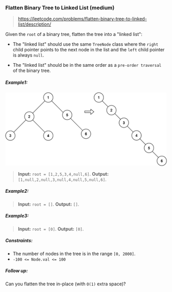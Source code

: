 ### Flatten Binary Tree to Linked List (medium)

> https://leetcode.com/problems/flatten-binary-tree-to-linked-list/description/

Given the `root` of a binary tree, flatten the tree into a "linked list":

- The "linked list" should use the same `TreeNode` class where the `right` child pointer points to the next node in the list and the `left` child pointer is always `null`.

- The "linked list" should be in the same order as a `pre-order traversal` of the binary tree.

##### Example1:

![graph](flatten.jpg)

> **Input:** `root = [1,2,5,3,4,null,6]`.
> **Output:** `[1,null,2,null,3,null,4,null,5,null,6]`.

##### Example2:

> **Input:** `root = []`.
> **Output:** `[]`.

##### Example3:

> **Input:** `root = [0]`.
> **Output:** `[0]`.

##### Constraints:

- The number of nodes in the tree is in the range `[0, 2000]`.
- `-100 <= Node.val <= 100`

##### Follow up:

Can you flatten the tree in-place (with `O(1)` extra space)?
